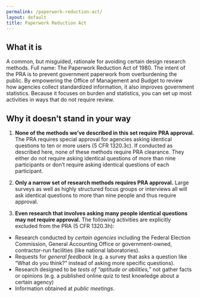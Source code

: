 ```yaml
---
permalink: /paperwork-reduction-act/
layout: default
title: Paperwork Reduction Act
---
```


## What it is

A common, but misguided, rationale for avoiding certain design research methods. Full name: The Paperwork Reduction Act of 1980. The intent of the PRA is to prevent government paperwork from overburdening the public. By empowering the Office of Management and Budget to review how agencies collect standardized information, it also improves government statistics. Because it focuses on burden and statistics, you can set up most activities in ways that do not require review.

## Why it doesn’t stand in your way

1. **None of the methods we’ve described in this set require PRA approval.** The PRA requires special approval for agencies asking identical questions to ten or more users (5 CFR 1320.3c). If conducted as described here, none of these methods require PRA clearance. They either do not require asking identical questions of more than nine participants or don’t require asking identical questions of each participant.

2. **Only a narrow set of research methods requires PRA approval.** Large surveys as well as highly structured focus groups or interviews all will ask identical questions to more than nine people and thus require approval.

3. **Even research that involves asking many people identical questions may not require approval.** The following activities are explicitly excluded from the PRA (5 CFR 1320.3h):
 - Research conducted by _certain agencies_ including the Federal Election Commission, General Accounting Office or government-owned, contractor-run facilities (like national laboratories).
 - Requests for _general feedback_ (e.g. a survey that asks a question like “What do you think?” instead of asking more specific questions).
 - Research designed to be _tests of “aptitude or abilities,”_ not gather facts or opinions (e.g. a published online quiz to test knowledge about a certain agency)
 - Information obtained at _public meetings_.
